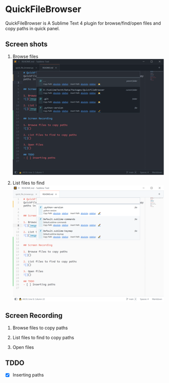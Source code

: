 # QuickFileBrowser
QuickFileBrowser is A Sublime Text 4 plugin for browse/find/open files and copy paths in quick panel.


## Screen shots

1. Browse files
![](image/browse.png)

2. List files to find
![](image/list.png)


## Screen Recording

1. Browse files to copy paths
![]()

2. List files to find to copy paths
![]()

3. Open files
![]()

## TDDO
- [x] Inserting paths
